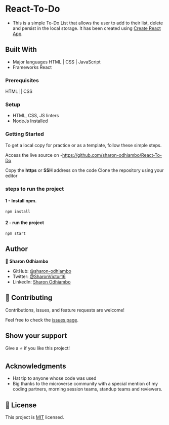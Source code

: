 # React-To-Do
- This is a simple To-Do List that allows the user to add to their list, delete and persist in the local storage. It has been created using [Create React App](https://github.com/facebook/create-react-app).
## Built With

- Major languages 
  HTML | CSS | JavaScript
- Frameworks
    React
  
 ### Prerequisites
HTML || CSS

### Setup
- HTML, CSS, JS linters
- NodeJs Installed

### Getting Started
To get a local copy for practice or as a template, follow these simple steps.

Access the live source on -https://github.com/sharon-odhiambo/React-To-Do

Copy the **https** or **SSH** address on the code
Clone the repository using your editor 

### steps to run the project
#### 1 - Install npm.
```
npm install
```

#### 2 - run the project 
```
npm start
```

## Author

👤 **Sharon Odhiambo**

- GitHub: [@sharon-odhiambo](https://github.com/sharon-odhiambo)
- Twitter: [@SharonVictor16](https://twitter.com/sharonvictor16)
- LinkedIn: [Sharon Odhiambo](https://www.linkedin.com/in/sharon-odhiambo-4333a0163/)

## 🤝 Contributing

Contributions, issues, and feature requests are welcome!

Feel free to check the [issues page](../../issues/).

## Show your support

Give a ⭐️ if you like this project!

## Acknowledgments

- Hat tip to anyone whose code was used
- Big thanks to the microverse community with a special mention of my coding partners, morning session teams, standup teams and reviewers.
## 📝 License
This project is [MIT](./LICENSE.txt) licensed.
